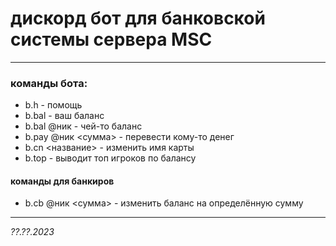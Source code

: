 # дискорд бот для банковской системы сервера MSC

------------------------------------------------------

### команды бота:
- b.h - помощь
- b.bal - ваш баланс
- b.bal @ник - чей-то баланс
- b.pay @ник <сумма> - перевести кому-то денег
- b.cn <название> - изменить имя карты
- b.top - выводит топ игроков по балансу

#### команды для банкиров
- b.cb @ник <сумма> - изменить баланс на определённую сумму

____________
_??.??.2023_